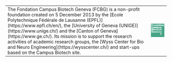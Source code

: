 <table>
  <tr>
    <td>
      The Fondation Campus Biotech Geneva (FCBG) is a non-profit foundation created on 5
      December 2013 by the [Ecole Polytechnique Fédérale de Lausanne
      (EPFL)](https://www.epfl.ch/en/), the [University of Geneva
      (UNIGE)](https://www.unige.ch/) and the [Canton of Geneva](https://www.ge.ch/). Its
      mission is to support the research activities of academic research groups, the [Wyss
      Center for Bio and Neuro Engineering](https://wysscenter.ch/) and start-ups based on the
      Campus Biotech site.
    </td>
    <td>
      <img src="https://github.com/fcbg-hnp-meeg/.github/blob/main/images/FCBG.svg" alt="FCBG logo" width="500"/>
    </td>
  </tr>
</table>
